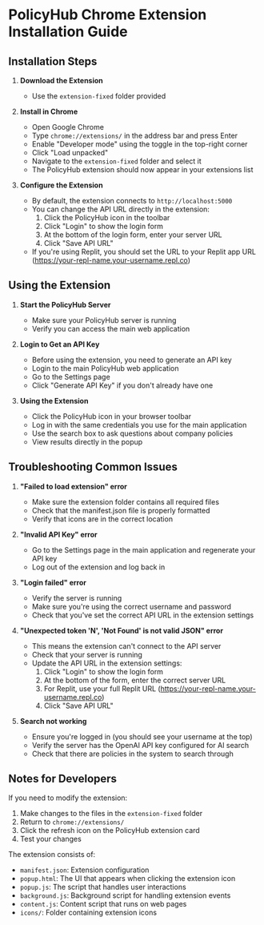# PolicyHub Chrome Extension Installation Guide

## Installation Steps

1. **Download the Extension**
   - Use the `extension-fixed` folder provided

2. **Install in Chrome**
   - Open Google Chrome
   - Type `chrome://extensions/` in the address bar and press Enter
   - Enable "Developer mode" using the toggle in the top-right corner
   - Click "Load unpacked"
   - Navigate to the `extension-fixed` folder and select it
   - The PolicyHub extension should now appear in your extensions list

3. **Configure the Extension**
   - By default, the extension connects to `http://localhost:5000`
   - You can change the API URL directly in the extension:
     1. Click the PolicyHub icon in the toolbar
     2. Click "Login" to show the login form
     3. At the bottom of the login form, enter your server URL
     4. Click "Save API URL"
   - If you're using Replit, you should set the URL to your Replit app URL (https://your-repl-name.your-username.repl.co)

## Using the Extension

1. **Start the PolicyHub Server**
   - Make sure your PolicyHub server is running
   - Verify you can access the main web application

2. **Login to Get an API Key**
   - Before using the extension, you need to generate an API key
   - Login to the main PolicyHub web application
   - Go to the Settings page
   - Click "Generate API Key" if you don't already have one

3. **Using the Extension**
   - Click the PolicyHub icon in your browser toolbar
   - Log in with the same credentials you use for the main application
   - Use the search box to ask questions about company policies
   - View results directly in the popup

## Troubleshooting Common Issues

1. **"Failed to load extension" error**
   - Make sure the extension folder contains all required files
   - Check that the manifest.json file is properly formatted
   - Verify that icons are in the correct location

2. **"Invalid API Key" error**
   - Go to the Settings page in the main application and regenerate your API key
   - Log out of the extension and log back in

3. **"Login failed" error**
   - Verify the server is running
   - Make sure you're using the correct username and password
   - Check that you've set the correct API URL in the extension settings

4. **"Unexpected token 'N', 'Not Found' is not valid JSON" error**
   - This means the extension can't connect to the API server
   - Check that your server is running
   - Update the API URL in the extension settings:
     1. Click "Login" to show the login form
     2. At the bottom of the form, enter the correct server URL
     3. For Replit, use your full Replit URL (https://your-repl-name.your-username.repl.co)
     4. Click "Save API URL"

5. **Search not working**
   - Ensure you're logged in (you should see your username at the top)
   - Verify the server has the OpenAI API key configured for AI search
   - Check that there are policies in the system to search through

## Notes for Developers

If you need to modify the extension:

1. Make changes to the files in the `extension-fixed` folder
2. Return to `chrome://extensions/`
3. Click the refresh icon on the PolicyHub extension card
4. Test your changes

The extension consists of:
- `manifest.json`: Extension configuration
- `popup.html`: The UI that appears when clicking the extension icon
- `popup.js`: The script that handles user interactions
- `background.js`: Background script for handling extension events
- `content.js`: Content script that runs on web pages
- `icons/`: Folder containing extension icons